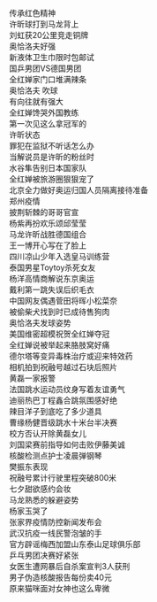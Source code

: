 传承红色精神  
许昕球打到马龙背上  
刘虹获20公里竞走铜牌  
奥恰洛夫好强  
新液体卫生巾限时包邮试  
国乒男团VS德国男团  
全红婵家门口堆满辣条  
奥恰洛夫 吹球  
有向往就有强大  
全红婵馋哭外国教练  
第一次见这么拿冠军的  
许昕状态  
罪犯在监狱不听话怎么办  
当解说员是许昕的粉丝时  
水谷隼告别日本国家队  
全红婵被旅游圈狠狠宠了  
北京全力做好奥运归国人员隔离接待准备  
郑州疫情  
披荆斩棘的哥哥官宣  
杨紫再扮欢乐颂邱莹莹  
马龙许昕战胜德国组合  
王一博开心写在了脸上  
四川凉山少年入选皇马训练营  
泰国男星Toytoy杀死女友  
杨洋高情商解说东京奥运  
戴利第一跳失误后织毛衣  
中国网友偶遇菅田将晖小松菜奈  
被偷柴犬找到时已成待售狗肉  
奥恰洛夫发球姿势  
美国维密超模祝贺全红婵夺冠  
全红婵说被举起来胳肢窝好痛  
德尔塔等变异毒株治疗或迎来特效药  
相机拍到祝融号越过石块后照片  
黄磊一家报警  
法国跳水运动员纹身写着友谊勇气  
迪丽热巴丁程鑫合跳氛围感好绝  
辣目洋子到底吃了多少道具  
曹缘杨健晋级跳水十米台半决赛  
校方否认开除黄磊女儿  
刘国梁赛前指导如何击败伊藤美诚  
核酸检测点护士凌晨弹钢琴  
樊振东表现  
祝融号累计行驶里程突破800米  
七夕甜欲感约会妆  
马龙熟悉的躲避姿势  
杨家玉哭了  
张家界疫情防控新闻发布会  
武汉抗疫一线民警泡皱的手  
官方辟谣梅西加盟山东泰山足球俱乐部  
乒乓男团决赛好紧张  
女医生遭网暴后自杀案宣判3人获刑  
男子伪造核酸报告每份卖40元  
原来猫咪面对女神也这么卑微  
